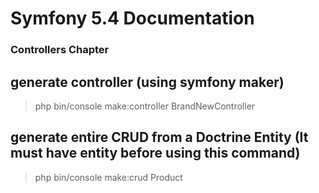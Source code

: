 # Symfony 5.4 Documentation
### Controllers Chapter 
## generate controller (using symfony maker)
> php bin/console make:controller BrandNewController
## generate entire CRUD from a Doctrine Entity (It must have entity before using this command)
> php bin/console make:crud Product

